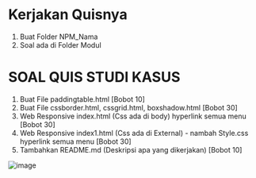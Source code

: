 # Kerjakan Quisnya

1. Buat Folder NPM_Nama
2. Soal ada di Folder Modul

# SOAL QUIS STUDI KASUS

1. Buat File paddingtable.html [Bobot 10]
2. Buat File cssborder.html, cssgrid.html, boxshadow.html [Bobot 30]
3. Web Responsive index.html (Css ada di body) hyperlink semua menu [Bobot 30]
4. Web Responsive index1.html (Css ada di External) - nambah Style.css hyperlink semua menu [Bobot 30]
5. Tambahkan README.md (Deskripsi apa yang dikerjakan) [Bobot 10]

![image](https://github.com/kerjabhakti/PWA231/assets/15622730/adfd4269-d2c8-4754-a59b-f773b1e16be5)
